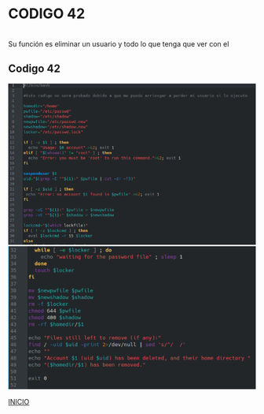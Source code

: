 # **CODIGO 42**
<br>
Su función es eliminar un usuario y todo lo que tenga que ver con el
<br>

## Codigo 42
![codigo42.png](codigo42.png)
![codigo42-1.png](codigo42-1.png)


[INICIO](https://github.com/SPM-UPVictoria/test-git-2130074/tree/main/README.md)